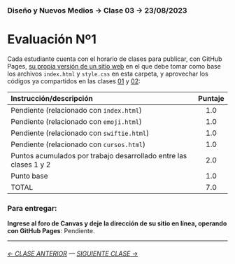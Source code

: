 ### Diseño y Nuevos Medios → Clase 03 → 23/08/2023

# Evaluación Nº1

Cada estudiante cuenta con el horario de clases para publicar, con GitHub Pages, [su propia versión de un sitio web](https://profesorfaco.github.io/dno037-2023-2/clase-03/) en el que debe tomar como base los archivos `index.html` y `style.css` en esta carpeta, y aprovechar los códigos ya compartidos en las clases [01](https://github.com/profesorfaco/dno037-2023-2/tree/main/clase-01) y [02](https://github.com/profesorfaco/dno037-2023-2/tree/main/clase-02): 

| Instrucción/descripción |  Puntaje | 
|:------------------------|:--------:|
| Pendiente (relacionado con `index.html`) | 1.0 |
| Pendiente (relacionado con `emoji.html`) | 1.0 |
| Pendiente (relacionado con `swiftie.html`) | 1.0 |
| Pendiente (relacionado con `cursos.html`) | 1.0 |
| Puntos acumulados por trabajo desarrollado entre las clases 1 y 2 | 2.0 |
| Punto base | 1.0 |
| TOTAL  | 7.0 |

### Para entregar:

**Ingrese al foro de Canvas y deje la dirección de su sitio en línea, operando con GitHub Pages**: Pendiente.

- - - - - - - 

###### [← CLASE ANTERIOR](https://github.com/profesorfaco/dno037-2023-2/tree/main/clase-02) — [SIGUIENTE CLASE →](https://github.com/profesorfaco/dno037-2023-2/tree/main/clase-04)

